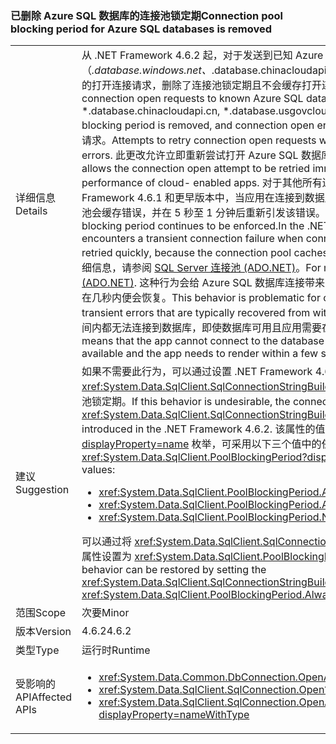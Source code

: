 ### <a name="connection-pool-blocking-period-for-azure-sql-databases-is-removed"></a><span data-ttu-id="4f4b4-101">已删除 Azure SQL 数据库的连接池锁定期</span><span class="sxs-lookup"><span data-stu-id="4f4b4-101">Connection pool blocking period for Azure SQL databases is removed</span></span>

|   |   |
|---|---|
|<span data-ttu-id="4f4b4-102">详细信息</span><span class="sxs-lookup"><span data-stu-id="4f4b4-102">Details</span></span>|<span data-ttu-id="4f4b4-103">从 .NET Framework 4.6.2 起，对于发送到已知 Azure SQL 数据库（*.database.windows.net、*.database.chinacloudapi.cn、*.database.usgovcloudapi.net、*.database.cloudapi.de）的打开连接请求，删除了连接池锁定期且不会缓存打开连接错误。</span><span class="sxs-lookup"><span data-stu-id="4f4b4-103">Starting with the .NET Framework 4.6.2, for connection open requests to known Azure SQL databases (*.database.windows.net, *.database.chinacloudapi.cn, *.database.usgovcloudapi.net, *.database.cloudapi.de), the connection pool blocking period is removed, and connection open errors are not cached.</span></span> <span data-ttu-id="4f4b4-104">在出现暂时连接错误后随即重试连接打开请求。</span><span class="sxs-lookup"><span data-stu-id="4f4b4-104">Attempts to retry connection open requests will occur almost immediately after transient connection errors.</span></span> <span data-ttu-id="4f4b4-105">此更改允许立即重新尝试打开 Azure SQL 数据库的连接，从而改进了已启用云的应用的性能。</span><span class="sxs-lookup"><span data-stu-id="4f4b4-105">This change allows the connection open attempt to be retried immediately for Azure SQL databases, thereby improving the performance of cloud- enabled apps.</span></span> <span data-ttu-id="4f4b4-106">对于其他所有连接尝试，连接池锁定期还会继续强制执行。在 .NET Framework 4.6.1 和更早版本中，当应用在连接到数据库过程中遇到暂时性连接失败时，无法快速重试连接，因为连接池会缓存错误，并在 5 秒至 1 分钟后重新引发该错误。</span><span class="sxs-lookup"><span data-stu-id="4f4b4-106">For all other connection attempts, the connection pool blocking period continues to be enforced.In the .NET Framework 4.6.1 and earlier versions, when an app encounters a transient connection failure when connecting to a database, the connection attempt cannot be retried quickly, because the connection pool caches the error and re-throws it for 5 seconds to 1 minute.</span></span> <span data-ttu-id="4f4b4-107">有关详细信息，请参阅 [SQL Server 连接池 (ADO.NET)](~/docs/framework/data/adonet/sql-server-connection-pooling.md)。</span><span class="sxs-lookup"><span data-stu-id="4f4b4-107">For more information, see [SQL Server Connection Pooling (ADO.NET)](~/docs/framework/data/adonet/sql-server-connection-pooling.md).</span></span> <span data-ttu-id="4f4b4-108">这种行为会给 Azure SQL 数据库连接带来问题，因为经常会因暂时性错误而导致连接失败，这些错误通常在几秒内便会恢复。</span><span class="sxs-lookup"><span data-stu-id="4f4b4-108">This behavior is problematic for connections to Azure SQL databases, which often fail with transient errors that are typically recovered from within a few seconds.</span></span> <span data-ttu-id="4f4b4-109">连接池阻止功能意味着，应用在很长一段时间内都无法连接到数据库，即使数据库可用且应用需要在几秒钟内呈现也不行。</span><span class="sxs-lookup"><span data-stu-id="4f4b4-109">The connection pool blocking feature means that the app cannot connect to the database for an extensive period, even though the database is available and the app needs to render within a few seconds.</span></span>|
|<span data-ttu-id="4f4b4-110">建议</span><span class="sxs-lookup"><span data-stu-id="4f4b4-110">Suggestion</span></span>|<span data-ttu-id="4f4b4-111">如果不需要此行为，可以通过设置 .NET Framework 4.6.2 中引入的 <xref:System.Data.SqlClient.SqlConnectionStringBuilder.PoolBlockingPeriod?displayProperty=name> 属性配置连接池锁定期。</span><span class="sxs-lookup"><span data-stu-id="4f4b4-111">If this behavior is undesirable, the connection pool blocking period can be configured by setting the <xref:System.Data.SqlClient.SqlConnectionStringBuilder.PoolBlockingPeriod?displayProperty=name> property introduced in the .NET Framework 4.6.2.</span></span> <span data-ttu-id="4f4b4-112">该属性的值属于 <xref:System.Data.SqlClient.PoolBlockingPeriod?displayProperty=name> 枚举，可采用以下三个值中的任意一个：</span><span class="sxs-lookup"><span data-stu-id="4f4b4-112">The value of the property is a member of the <xref:System.Data.SqlClient.PoolBlockingPeriod?displayProperty=name> enumeration that can take either of three values:</span></span><ul><li><xref:System.Data.SqlClient.PoolBlockingPeriod.AlwaysBlock></li><li><xref:System.Data.SqlClient.PoolBlockingPeriod.Auto></li><li><xref:System.Data.SqlClient.PoolBlockingPeriod.NeverBlock></li></ul><span data-ttu-id="4f4b4-113">可以通过将 <xref:System.Data.SqlClient.SqlConnectionStringBuilder.PoolBlockingPeriod?displayProperty=name> 属性设置为 <xref:System.Data.SqlClient.PoolBlockingPeriod.AlwaysBlock> 来还原以前的行为。</span><span class="sxs-lookup"><span data-stu-id="4f4b4-113">The previous behavior can be restored by setting the <xref:System.Data.SqlClient.SqlConnectionStringBuilder.PoolBlockingPeriod?displayProperty=name> property to <xref:System.Data.SqlClient.PoolBlockingPeriod.AlwaysBlock>.</span></span>|
|<span data-ttu-id="4f4b4-114">范围</span><span class="sxs-lookup"><span data-stu-id="4f4b4-114">Scope</span></span>|<span data-ttu-id="4f4b4-115">次要</span><span class="sxs-lookup"><span data-stu-id="4f4b4-115">Minor</span></span>|
|<span data-ttu-id="4f4b4-116">版本</span><span class="sxs-lookup"><span data-stu-id="4f4b4-116">Version</span></span>|<span data-ttu-id="4f4b4-117">4.6.2</span><span class="sxs-lookup"><span data-stu-id="4f4b4-117">4.6.2</span></span>|
|<span data-ttu-id="4f4b4-118">类型</span><span class="sxs-lookup"><span data-stu-id="4f4b4-118">Type</span></span>|<span data-ttu-id="4f4b4-119">运行时</span><span class="sxs-lookup"><span data-stu-id="4f4b4-119">Runtime</span></span>|
|<span data-ttu-id="4f4b4-120">受影响的 API</span><span class="sxs-lookup"><span data-stu-id="4f4b4-120">Affected APIs</span></span>|<ul><li><xref:System.Data.Common.DbConnection.OpenAsync?displayProperty=nameWithType></li><li><xref:System.Data.SqlClient.SqlConnection.Open?displayProperty=nameWithType></li><li><xref:System.Data.SqlClient.SqlConnection.OpenAsync(System.Threading.CancellationToken)?displayProperty=nameWithType></li></ul>|

